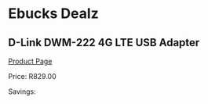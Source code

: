 
# Ebucks Dealz
## D-Link DWM-222 4G LTE USB Adapter
[Product Page](https://www.ebucks.com/web/shop/productSelected.do?prodId=966974339&catId=714948688)

Price: R829.00

Savings: 


	